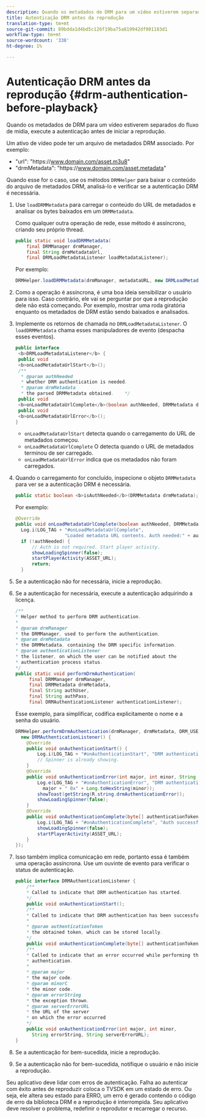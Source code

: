 ```yaml
---
description: Quando os metadados de DRM para um vídeo estiverem separados do fluxo de mídia, execute a autenticação antes de iniciar a reprodução.
title: Autenticação DRM antes da reprodução
translation-type: tm+mt
source-git-commit: 89bdda1d4bd5c126f19ba75a819942df901183d1
workflow-type: tm+mt
source-wordcount: '338'
ht-degree: 1%

---
```



# Autenticação DRM antes da reprodução {#drm-authentication-before-playback}

Quando os metadados de DRM para um vídeo estiverem separados do fluxo de mídia, execute a autenticação antes de iniciar a reprodução.

Um ativo de vídeo pode ter um arquivo de metadados DRM associado. Por exemplo:

* &quot;url&quot;: &quot;ht<span></span>tps://www.domain.com/asset.m3u8&quot;
* &quot;drmMetadata&quot;: &quot;ht<span></span>tps://www.domain.com/asset.metadata&quot;

Quando esse for o caso, use os métodos `DRMHelper` para baixar o conteúdo do arquivo de metadados DRM, analisá-lo e verificar se a autenticação DRM é necessária.

1. Use `loadDRMMetadata` para carregar o conteúdo do URL de metadados e analisar os bytes baixados em um `DRMMetadata`.

   Como qualquer outra operação de rede, esse método é assíncrono, criando seu próprio thread.

   ```java
   public static void loadDRMMetadata( 
       final DRMManager drmManager, 
       final String drmMetadataUrl,  
       final DRMLoadMetadataListener loadMetadataListener); 
   ```

   Por exemplo:

   ```java
   DRMHelper.loadDRMMetadata(drmManager, metadataURL, new DRMLoadMetadataListener());
   ```

1. Como a operação é assíncrona, é uma boa ideia sensibilizar o usuário para isso. Caso contrário, ele vai se perguntar por que a reprodução dele não está começando. Por exemplo, mostrar uma roda giratória enquanto os metadados de DRM estão sendo baixados e analisados.
1. Implemente os retornos de chamada no `DRMLoadMetadataListener`. O `loadDRMMetadata` chama esses manipuladores de evento (despacha esses eventos).

   ```java
   public interface  
    <b>DRMLoadMetadataListener</b> { 
    public void  
    <b>onLoadMetadataUrlStart</b>(); 
    /** 
     * @param authNeeded 
     * whether DRM authentication is needed. 
     * @param drmMetadata 
     * the parsed DRMMetadata obtained.    */ 
    public void  
    <b>onLoadMetadataUrlComplete</b>(boolean authNeeded, DRMMetadata drmMetadata); 
    public void  
    <b>onLoadMetadataUrlError</b>(); 
   }
   ```

   * `onLoadMetadataUrlStart` detecta quando o carregamento do URL de metadados começou.
   * `onLoadMetadataUrlComplete` O detecta quando o URL de metadados terminou de ser carregado.
   * `onLoadMetadataUrlError` indica que os metadados não foram carregados.

1. Quando o carregamento for concluído, inspecione o objeto `DRMMetadata` para ver se a autenticação DRM é necessária.

   ```java
   public static boolean <b>isAuthNeeded</b>(DRMMetadata drmMetadata);
   ```

   Por exemplo:

   ```java
   @Override 
   public void onLoadMetadataUrlComplete(boolean authNeeded, DRMMetadata drmMetadata) {  
     Log.i(LOG_TAG + "#onLoadMetadataUrlComplete",  
                     "Loaded metadata URL contents. Auth needed:" + authNeeded + "."); 
     if (!authNeeded) { 
         // Auth is not required. Start player activity.     
         showLoadingSpinner(false);     
         startPlayerActivity(ASSET_URL); 
         return; 
     }
   ```

1. Se a autenticação não for necessária, inicie a reprodução.
1. Se a autenticação for necessária, execute a autenticação adquirindo a licença.

   ```java
   /** 
   * Helper method to perform DRM authentication. 
   * 
   * @param drmManager 
   * the DRMManager, used to perform the authentication. 
   * @param drmMetadata 
   * the DRMMetadata, containing the DRM specific information. 
   * @param authenticationListener 
   * the listener, on which the user can be notified about the 
   * authentication process status. 
   */ 
   public static void performDrmAuthentication( 
        final DRMManager drmManager,  
        final DRMMetadata drmMetadata, 
        final String authUser,  
        final String authPass,  
        final DRMAuthenticationListener authenticationListener);
   ```

   Esse exemplo, para simplificar, codifica explicitamente o nome e a senha do usuário.

   ```java
   DRMHelper.performDrmAuthentication(drmManager, drmMetadata, DRM_USERNAME, DRM_PASSWORD,  
     new DRMAuthenticationListener() { 
       @Override 
       public void onAuthenticationStart() { 
           Log.i(LOG_TAG + "#onAuthenticationStart", "DRM authentication started."); 
           // Spinner is already showing. 
       } 
       @Override 
       public void onAuthenticationError(int major, int minor, String errorString, String serverErrorURL) {  
           Log.e(LOG_TAG + "#onAuthenticationError", "DRM authentication failed. " +  
             major + " 0x" + Long.toHexString(minor)); 
           showToast(getString(R.string.drmAuthenticationError));   
           showLoadingSpinner(false); 
       } 
       @Override 
       public void onAuthenticationComplete(byte[] authenticationToken) { 
           Log.i(LOG_TAG + "#onAuthenticationComplete", "Auth successful. Launching content."); 
           showLoadingSpinner(false); 
           startPlayerActivity(ASSET_URL); 
       } 
   }); 
   ```

1. Isso também implica comunicação em rede, portanto essa é também uma operação assíncrona. Use um ouvinte de evento para verificar o status de autenticação.

   ```java
   public interface DRMAuthenticationListener { 
       /** 
       * Called to indicate that DRM authentication has started. 
       */ 
       public void onAuthenticationStart(); 
       /** 
       * Called to indicate that DRM authentication has been successful. 
       * 
       * @param authenticationToken 
       * the obtained token, which can be stored locally. 
       */ 
       public void onAuthenticationComplete(byte[] authenticationToken); 
       /** 
       * Called to indicate that an error occurred while performing the DRM 
       * authentication. 
       * 
       * @param major 
       * the major code. 
       * @param minorC 
       * the minor code. 
       * @param errorString 
       * the exception thrown. 
       * @param serverErrorURL 
       * the URL of the server  
       * on which the error occurred 
       */ 
       public void onAuthenticationError(int major, int minor,  
         String errorString, String serverErrorURL); 
   } 
   ```

1. Se a autenticação for bem-sucedida, inicie a reprodução.
1. Se a autenticação não for bem-sucedida, notifique o usuário e não inicie a reprodução.

Seu aplicativo deve lidar com erros de autenticação. Falha ao autenticar com êxito antes de reproduzir coloca o TVSDK em um estado de erro. Ou seja, ele altera seu estado para ERRO, um erro é gerado contendo o código de erro da biblioteca DRM e a reprodução é interrompida. Seu aplicativo deve resolver o problema, redefinir o reprodutor e recarregar o recurso.

